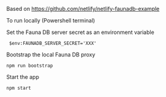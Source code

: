 Based on https://github.com/netlify/netlify-faunadb-example

To run locally (Powershell terminal)

Set the Fauna DB server secret as an environment variable
```
 $env:FAUNADB_SERVER_SECRET='XXX'
```

Bootstrap the local Fauna DB proxy
```
npm run bootstrap
```

Start the app
```
npm start
```